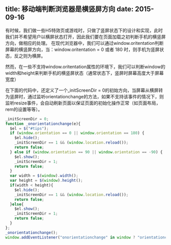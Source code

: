 title: 移动端判断浏览器是横竖屏方向
date: 2015-09-16
---

有时候，我们做一些H5特效页或游戏时，只做了竖屏状态下的设计和实现，此时我们并不希望用户以横屏状态打开，因此我们要在页面加载之初判断手机的横竖屏方向，做相应的处理。
在现代浏览器中，我们可以通过window.oritentation判断屏幕的横竖屏方向，当：window.oritentation = 0 或者 180 时，则手机为竖屏状态，反之则为横屏。

<!-- more -->

然而，在一些不支持window.oritentation属性的环境下，我们可以判断window的width和height来判断手机的横竖屏状态（通常状态下，竖屏时屏幕高度大于屏幕宽度）

在下面的代码中，还定义了一个_initScreenDir = 0的初始方向，当屏幕从横屏转为竖屏时，通过监听orientationchange的方法，如果不支持该事件的情况下，则监听resize事件，会自动刷新页面以保证页面的初始化操作正常（如页面布局，rem的设置等等）。

```javascript
_initScreenDir = 0;
function _onorientationchange(e){
  $el = $("#tips");
  if (window.orientation == 0 || window.orientation == 180) {
    $el.hide();
    _initScreenDir == 1 && (window.location.reload());
    return false;
  } else if (window.orientation == 90 || window.orientation == -90) {
    $el.show();
    _initScreenDir = 1;
    return false;
  }
  var width = $(window).width();
  var height = $(window).height();
  if(width < height){
    $el.hide();
    _initScreenDir == 1 && (window.location.reload());
    return false;
  }else{
    $el.show();
    _initScreenDir = 1;
    return false;
  }
};
_onorientationchange();
window.addEventListener("onorientationchange" in window ? "orientationchange" : "resize", function(e){_onorientationchange(e);}, false);
```